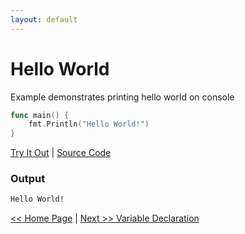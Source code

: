 ```yaml
---
layout: default
---
```


# Hello World

Example demonstrates printing hello world on console

```go
func main() {
	fmt.Println("Hello World!")
}
```

<a href='https://play.golang.org/p/bQuOiBTBOZs' target='_blank'>Try It Out</a> | <a href='https://github.com/sagar-jadhav/go-examples/blob/master/src/hello-world.go' target='_blank'>Source Code</a>

### Output

```bash
Hello World!
```

[<< Home Page](./) | [Next >> Variable Declaration](./simple-calculator.html)
